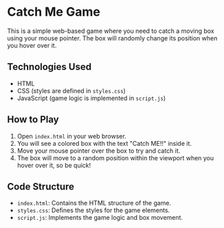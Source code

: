 # Catch Me Game

This is a simple web-based game where you need to catch a moving box using your mouse pointer. The box will randomly change its position when you hover over it.

## Technologies Used
- HTML
- CSS (styles are defined in `styles.css`)
- JavaScript (game logic is implemented in `script.js`)

## How to Play
1. Open `index.html` in your web browser.
2. You will see a colored box with the text "Catch ME!!" inside it.
3. Move your mouse pointer over the box to try and catch it.
4. The box will move to a random position within the viewport when you hover over it, so be quick!

## Code Structure
- `index.html`: Contains the HTML structure of the game.
- `styles.css`: Defines the styles for the game elements.
- `script.js`: Implements the game logic and box movement.